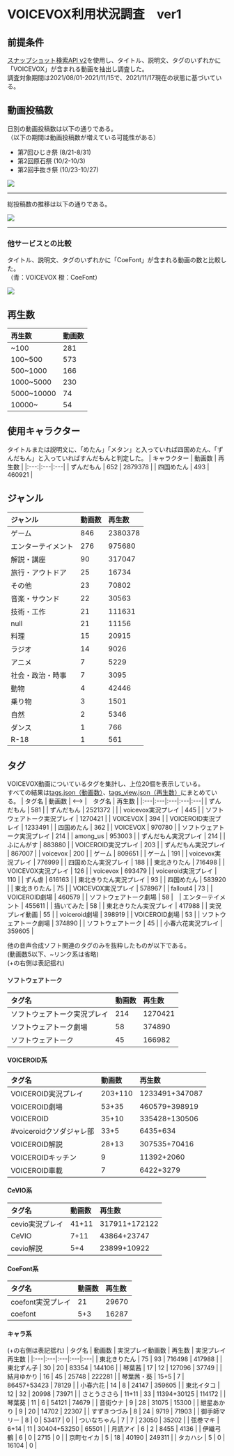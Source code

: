 # VOICEVOX利用状況調査　ver1

## 前提条件
[スナップショット検索API v2](https://site.nicovideo.jp/search-api-docs/snapshot)を使用し、タイトル、説明文、タグのいずれかに「VOICEVOX」が含まれる動画を抽出し調査した。  
調査対象期間は2021/08/01-2021/11/15で、2021/11/17現在の状態に基づいている。

## 動画投稿数
日別の動画投稿数は以下の通りである。  
（以下の期間は動画投稿数が増えている可能性がある）  
- 第7回ひじき祭 (8/21-8/31)
- 第2回原石祭 (10/2-10/3)
- 第2回手抜き祭 (10/23-10/27)

![](count.png)
___
総投稿数の推移は以下の通りである。

![](total_count.png)
___
### 他サービスとの比較
タイトル、説明文、タグのいずれかに「CoeFont」が含まれる動画の数と比較した。  
（青：VOICEVOX 橙：CoeFont）

![](count2.png)

## 再生数
| 再生数 | 動画数 |
|:---|:---|
| ~100 | 281 |
| 100~500 | 573 |
| 500~1000 | 166 |
| 1000~5000 | 230 |
| 5000~10000 | 74 |
| 10000~ | 54 |

## 使用キャラクター
タイトルまたは説明文に、「めたん」「メタン」と入っていれば四国めたん、「ずんだもん」と入っていればすんだもんと判定した。
| キャラクター | 動画数 | 再生数 |
|:---:|:---|:---|
| ずんだもん | 652 | 2879378 |
| 四国めたん | 493 | 460921 |

## ジャンル
| ジャンル | 動画数 | 再生数 |
|:---|:---|:---|
| ゲーム | 846 | 2380378 |
| エンターテイメント | 276 | 975680 |
| 解説・講座 | 90 | 317047 |
| 旅行・アウトドア | 25 | 16734 |
| その他 | 23 | 70802 |
| 音楽・サウンド | 22 | 30563 |
| 技術・工作 | 21 | 111631 |
| null | 21 | 11156 |
| 料理 | 15 | 20915 |
| ラジオ | 14 | 9026 |
| アニメ | 7 | 5229 |
| 社会・政治・時事 | 7 | 3095 |
| 動物 | 4 | 42446 |
| 乗り物 | 3 | 1501 |
| 自然 | 2 | 5346 |
| ダンス | 1 | 766 |
| R-18 | 1 | 561 |

## タグ
VOICEVOX動画についているタグを集計し、上位20個を表示している。  
すべての結果は[tags.json（動画数）](tags.json)、[tags_view.json（再生数）](tags_view.json)にまとめている。
| タグ名 | 動画数 | <--> |　タグ名 | 再生数 |
|:---|:---|:---|:---|:---|
| ずんだもん | 581 | | ずんだもん | 2521372 | |
| voicevox実況プレイ | 445 | | ソフトウェアトーク実況プレイ | 1270421 |
| VOICEVOX | 394 | | VOICEROID実況プレイ | 1233491 |
| 四国めたん | 362 | | VOICEVOX | 970780 |
| ソフトウェアトーク実況プレイ | 214 | | among_us | 953003 |
| ずんだもん実況プレイ | 214 | | ふにんがす | 883880 |
| VOICEROID実況プレイ | 203 | | ずんだもん実況プレイ | 867007 |
| voicevox | 200 | | ゲーム | 809651 |
| ゲーム | 191 | | voicevox実況プレイ | 776999 |
| 四国めたん実況プレイ | 188 | | 東北きりたん | 716498 |
| VOICEVOX実況プレイ | 126 | | voicevox | 693479 |
| voiceroid実況プレイ | 110 | | ずん虐 | 616163 |
| 東北きりたん実況プレイ | 93 | | 四国めたん | 583920 |
| 東北きりたん | 75 | | VOICEVOX実況プレイ | 578967 |
| fallout4 | 73 | | VOICEROID劇場 | 460579 |
| ソフトウェアトーク劇場 | 58 |　| エンターテイメント | 455611 |
| 描いてみた | 58 | | 東北きりたん実況プレイ | 417988 |
| 実況プレイ動画 | 55 | | voiceroid劇場 | 398919 |
| VOICEROID劇場 | 53 |  | ソフトウェアトーク劇場 | 374890 |
| ソフトウェアトーク | 45 | | 小春六花実況プレイ | 359605 |

他の音声合成ソフト関連のタグのみを抜粋したものが以下である。  
(動画数5以下、~リンク系は省略)  
(+の右側は表記揺れ)
#### ソフトウェアトーク
| タグ名 | 動画数 | 再生数 |
|:---|:---|:---|
| ソフトウェアトーク実況プレイ | 214 | 1270421 |
| ソフトウェアトーク劇場 | 58 | 374890 |
| ソフトウェアトーク | 45 | 166982 |

#### VOICEROID系
| タグ名 | 動画数 | 再生数 |
|:---|:---|:---|
| VOICEROID実況プレイ | 203+110 | 1233491+347087 |
| VOICEROID劇場 | 53+35 | 460579+398919 |
| VOICEROID | 35+10 | 335428+130506 |
| #voiceroidクソダジャレ部 | 33+5 | 6435+634 |
| VOICEROID解説 | 28+13 | 307535+70416 |
| VOICEROIDキッチン | 9 | 11392+2060 |
| VOICEROID車載 | 7 | 6422+3279 |

#### CeVIO系
| タグ名 | 動画数 | 再生数 |
|:---|:---|:---|
| cevio実況プレイ | 41+11 | 317911+172122 |
| CeVIO | 7+11 | 43864+23747
| cevio解説 | 5+4 | 23899+10922 |

#### CoeFont系
| タグ名 | 動画数 | 再生数 |
|:---|:---|:---|
| coefont実況プレイ | 21 | 29670 |
| coefont | 5+3 | 16287 |


#### キャラ系
(+の右側は表記揺れ)
| タグ名 | 動画数 | 実況プレイ動画数 | 再生数 | 実況プレイ再生数 |
|:---|:---|:---|:---|:---|
| 東北きりたん | 75 | 93 | 716498 | 417988 |
| 東北ずん子 | 30 | 20 | 83354 | 144106 |
| 琴葉茜 | 17 | 12 | 127096 | 37749 |
| 結月ゆかり | 16 | 45 | 25748 | 222281 |
| 琴葉茜・葵 | 15+5 | 7 | 86457+53423 | 78129 |
| 小春六花 | 14 | 8 | 24147 | 359605 |
| 東北イタコ | 12 | 32 | 20998 | 73971 |
| さとうささら | 11+11 | 33 | 11394+30125 | 114172 |
| 琴葉葵 | 11 | 6 | 54121 | 74679 |
| 音街ウナ | 9 | 28 | 31075 | 15300 |
| 紲星あかり | 9 | 20 | 14702 | 22307 |
| すずきつづみ | 8 | 24 | 9719 | 71903 |
| 御手師マリー | 8 | 0 | 53417 | 0 |
| ついなちゃん | 7 | 7 | 23050 | 35202 |
| 弦巻マキ | 6+14 | 11 | 30404+53250 | 65501 |
| 月読アイ | 6 | 2 | 8455 | 4136 |
| 伊織弓鶴 | 6 | 0 | 2715 | 0 |
| 京町セイカ | 5 | 18 | 40190 | 249311 |
| タカハシ | 5 | 0 | 16104 | 0 |
